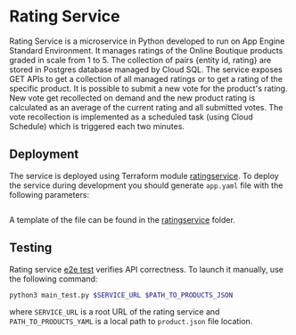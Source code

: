 # Rating Service

Rating Service is a microservice in Python developed to run on App Engine Standard Environment.
It manages ratings of the Online Boutique products graded in scale from 1 to 5.
The collection of pairs {entity id, rating} are stored in Postgres database managed by Cloud SQL.
The service exposes GET APIs to get a collection of all managed ratings or to get a rating of the specific product.
It is possible to submit a new vote for the product's rating. New vote get recollected on demand and the new product rating is calculated as an average of the current rating and all submitted votes.
The vote recollection is implemented as a scheduled task (using Cloud Schedule) which is triggered each two minutes.

## Deployment

The service is deployed using Terraform module [ratingservice](../../terraform/ratingservice).
To deploy the service during development you should generate `app.yaml` file with the following parameters:

```yaml
```

A template of the file can be found in the [ratingservice](../../terraform/ratingservice) folder.

## Testing

Rating service [e2e test](../../tests/ratingservice) verifies API correctness. To launch it manually, use the following command:

```bash
python3 main_test.py $SERVICE_URL $PATH_TO_PRODUCTS_JSON
```

where `SERVICE_URL` is a root URL of the rating service and `PATH_TO_PRODUCTS_YAML` is a local path to `product.json` file location.
